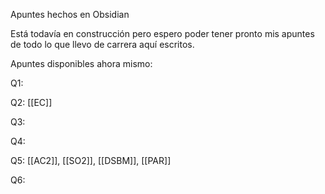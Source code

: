 Apuntes hechos en Obsidian

Está todavía en construcción pero espero poder tener pronto mis apuntes de todo lo que llevo de carrera aquí escritos.

Apuntes disponibles ahora mismo:

Q1:

Q2: [[EC]]

Q3:

Q4:

Q5: [[AC2]], [[SO2]], [[DSBM]], [[PAR]]

Q6: